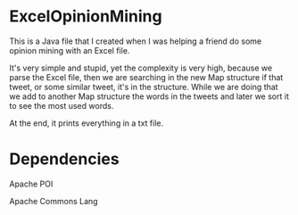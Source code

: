 # ExcelOpinionMining

This is a Java file that I created when I was helping a friend do some opinion mining with an Excel file. 

It's very simple and stupid, yet the complexity is very high, because we parse the Excel file, then we are searching in the new Map structure
if that tweet, or some similar tweet, it's in the structure. While we are doing that we add to another Map structure the words in the tweets
and later we sort it to see the most used words.

At the end, it prints everything in a txt file.

# Dependencies

Apache POI

Apache Commons Lang
